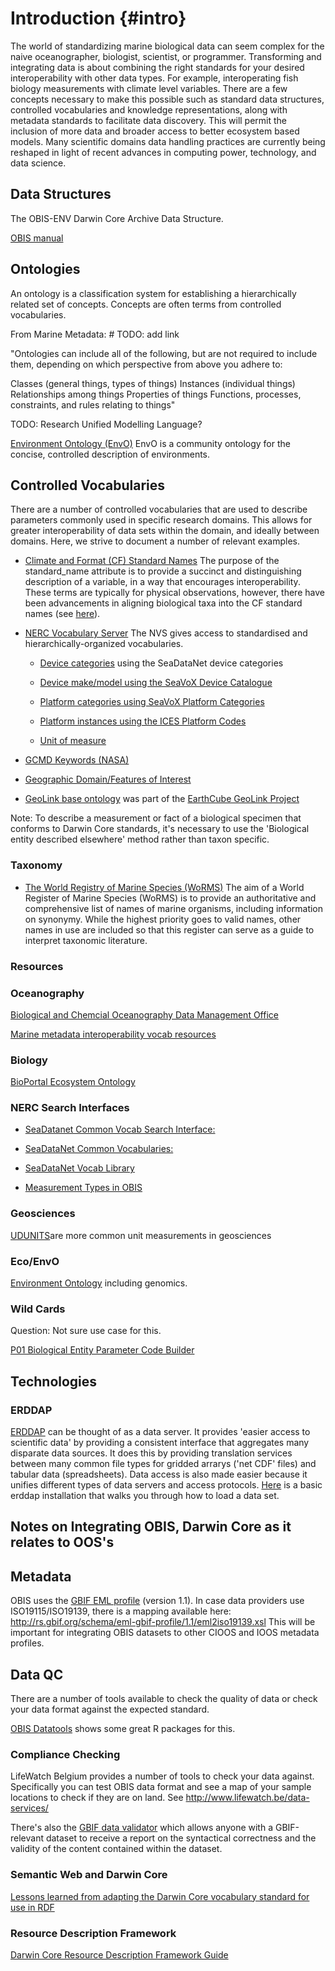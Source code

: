 # Introduction {#intro}
The world of standardizing marine biological data can seem complex for the naive oceanographer, biologist, scientist, or programmer. 
Transforming and integrating data is about combining the right standards for your desired interoperability with other data types. 
For example, interoperating fish biology measurements with climate level variables. 
There are a few concepts necessary to make this possible such as standard data structures, controlled vocabularies and knowledge representations, along with metadata standards to facilitate data discovery. This will permit the inclusion of more data and broader access to better ecosystem based models. Many scientific domains data handling practices are currently being reshaped in light of recent advances in computing power, technology, and data science.

## Data Structures

The OBIS-ENV Darwin Core Archive Data Structure.

[OBIS manual](https://obis.org/manual/)

## Ontologies

An ontology is a classification system for establishing a hierarchically related set of concepts. Concepts are often terms from controlled vocabularies.

From Marine Metadata: # TODO: add link

"Ontologies can include all of the following, but are not required to include them, depending on which perspective from above you adhere to:

Classes (general things, types of things)
Instances (individual things)
Relationships among things
Properties of things
Functions, processes, constraints, and rules relating to things"

TODO: Research Unified Modelling Language?

[Environment Ontology (EnvO)](http://www.obofoundry.org/ontology/envo.html) EnvO is a community ontology for the concise, controlled description of environments.

## Controlled Vocabularies

There are a number of controlled vocabularies that are used to describe parameters commonly used in specific research domains. This allows for greater interoperability of data sets within the domain, and ideally between domains. Here, we strive to document a number of relevant examples. 

* [Climate and Format (CF) Standard Names](http://cfconventions.org/standard-names.html) The purpose of the standard_name attribute is to provide a succinct and distinguishing description of a variable, in a way that encourages interoperability. These terms are typically for physical observations, however, there have been advancements in aligning biological taxa into the CF standard names (see [here](https://cfconventions.org/Data/cf-conventions/cf-conventions-1.8/cf-conventions.html#taxon-names-and-identifiers)).

* [NERC Vocabulary Server](http://vocab.nerc.ac.uk/) The NVS gives access to standardised and hierarchically-organized vocabularies.

  * [Device categories](http://vocab.nerc.ac.uk/collection/L05/current/) using the SeaDataNet device categories

  * [Device make/model using the SeaVoX Device Catalogue](http://vocab.nerc.ac.uk/collection/L22/current/) 

  * [Platform categories using SeaVoX Platform Categories](http://vocab.nerc.ac.uk/collection/L06/current/)

  * [Platform instances using the ICES Platform Codes](http://vocab.nerc.ac.uk/collection/C17/current/)

  * [Unit of measure](http://vocab.nerc.ac.uk/collection/P06/current/) 

* [GCMD Keywords (NASA)](https://wiki.earthdata.nasa.gov/display/CMR/GCMD+Keyword+Access)

* [Geographic Domain/Features of Interest](http://vocab.nerc.ac.uk/collection/C19/current/)

* [GeoLink base ontology](http://schema.geolink.org/1.0/base/main.html) was part of the [EarthCube GeoLink Project](http://www.geolink.org/)


Note: To describe a measurement or fact of a biological specimen that conforms to Darwin Core standards, it's necessary to use the 'Biological entity described elsewhere' method rather than taxon specific.

### Taxonomy
* [The World Registry of Marine Species (WoRMS)](https://www.marinespecies.org/) The aim of a World Register of Marine Species (WoRMS) is to provide an authoritative and comprehensive list of names of marine organisms, including information on synonymy. While the highest priority goes to valid names, other names in use are included so that this register can serve as a guide to interpret taxonomic literature.

### Resources

### Oceanography

[Biological and Chemcial Oceanography Data Management Office](http://www.bco-dmo.org/)

[Marine metadata interoperability vocab resources](https://mmisw.org/ont/#/)

### Biology

[BioPortal Ecosystem Ontology](http://bioportal.bioontology.org/ontologies/ECSO)

### NERC Search Interfaces

* [SeaDatanet Common Vocab Search Interface:](http://seadatanet.maris2.nl/v_bodc_vocab_v2/welcome.asp)

* [SeaDataNet Common Vocabularies:](https://www.seadatanet.org/Standards/Common-Vocabularies/)

* [SeaDataNet Vocab Library](http://seadatanet.maris2.nl/v_bodc_vocab_v2/vocab_relations.asp?lib=P08)

* [Measurement Types in OBIS](https://mof.obis.org/)


### Geosciences

[UDUNITS](https://www.unidata.ucar.edu/software/udunits/)are more common unit measurements in geosciences

### Eco/EnvO

[Environment Ontology](http://www.obofoundry.org/ontology/envo.html) including genomics.

### Wild Cards

Question: Not sure use case for this. 

[P01 Biological Entity Parameter Code Builder](https://www.bodc.ac.uk/resources/vocabularies/vocabulary_builder/biomodel/)

## Technologies

### ERDDAP

[ERDDAP](https://coastwatch.pfeg.noaa.gov/erddap/index.html) can be thought of as a data server. It provides 'easier access to scientific data' by providing a consistent interface that aggregates many disparate data sources. It does this by providing translation services between many common file types for gridded arrarys ('net CDF' files) and tabular data (spreadsheets). Data access is also made easier because it unifies different types of data servers and access protocols. [Here](https://github.com/HakaiInstitute/erddap-basic) is a basic erddap installation that walks you through how to load a data set.


## Notes on Integrating OBIS, Darwin Core as it relates to OOS's

## Metadata

OBIS uses the [GBIF EML profile](http://rs.gbif.org/schema/eml-gbif-profile/1.1/eml-gbif-profile.xsd) (version 1.1). In case data providers use ISO19115/ISO19139, there is a mapping available here: http://rs.gbif.org/schema/eml-gbif-profile/1.1/eml2iso19139.xsl This will be important for integrating OBIS datasets to other CIOOS and IOOS metadata profiles.

## Data QC

There are a number of tools available to check the quality of data or check your data format against the expected standard.

[OBIS Datatools](https://obis.org/manual/processing/) shows some great R packages for this.

### Compliance Checking 

LifeWatch Belgium provides a number of tools to check your data against.
Specifically you can test OBIS data format and see a map of your sample locations to check if they are on land.
See http://www.lifewatch.be/data-services/

There's also the [GBIF data validator](https://www.gbif.org/tools/data-validator) which allows anyone with a GBIF-relevant dataset to receive a report on the syntactical correctness and the validity of the content contained within the dataset.

### Semantic Web and Darwin Core

[Lessons learned from adapting the Darwin Core vocabulary standard for use in RDF](http://www.semantic-web-journal.net/system/files/swj1093.pdf)

### Resource Description Framework

[Darwin Core Resource Description Framework Guide](https://dwc.tdwg.org/rdf/)
